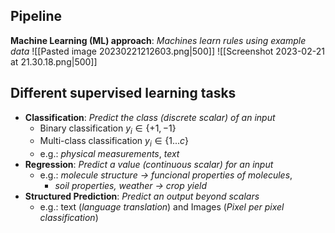 ## Pipeline
**Machine Learning (ML) approach**: *Machines learn rules using example data*
![[Pasted image 20230221212603.png|500]] ![[Screenshot 2023-02-21 at 21.30.18.png|500]]

## Different supervised learning tasks
-   **Classification**: *Predict the class (discrete scalar) of an input*
	- Binary classification   $y_i \in \{+1,-1\}$
	- Multi-class classification  $y_i \in \{1...c\}$
	- e.g.: *physical measurements*, *text*
-   **Regression**: *Predict a value (continuous scalar) for an input*
	- e.g.: *molecule structure -> funcional properties of molecules*, 
		- *soil properties, weather -> crop yield*
-   **Structured Prediction**: *Predict an output beyond scalars*
	- e.g.: text (*language translation*) and Images (*Pixel per pixel classification*)
